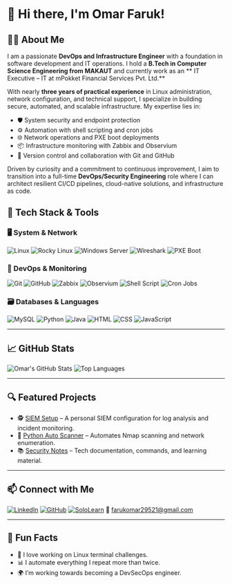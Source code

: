 # 👋 Hi there, I'm Omar Faruk!

## 👨‍💻 About Me

I am a passionate **DevOps and Infrastructure Engineer** with a foundation in software development and IT operations. I hold a **B.Tech in Computer Science Engineering from MAKAUT** and currently work as an ** IT Executive – IT at mPokket Financial Services Pvt. Ltd.**

With nearly **three years of practical experience** in Linux administration, network configuration, and technical support, I specialize in building secure, automated, and scalable infrastructure. My expertise lies in:

- 🛡️ System security and endpoint protection
- ⚙️ Automation with shell scripting and cron jobs
- 🌐 Network operations and PXE boot deployments
- 📦 Infrastructure monitoring with Zabbix and Observium
- 🔁 Version control and collaboration with Git and GitHub

Driven by curiosity and a commitment to continuous improvement, I aim to transition into a full-time **DevOps/Security Engineering** role where I can architect resilient CI/CD pipelines, cloud-native solutions, and infrastructure as code.


## 🚀 Tech Stack & Tools

### 🖥️ System & Network
![Linux](https://img.shields.io/badge/Linux-Mint-informational?logo=linux)
![Rocky Linux](https://img.shields.io/badge/Rocky%20Linux-Blue?logo=linux)
![Windows Server](https://img.shields.io/badge/Windows%20Server-informational?logo=windows)
![Wireshark](https://img.shields.io/badge/Wireshark-Blue?logo=wireshark)
![PXE Boot](https://img.shields.io/badge/PXE-Boot-informational)

### 🔧 DevOps & Monitoring
![Git](https://img.shields.io/badge/Git-F05032?logo=git&logoColor=white)
![GitHub](https://img.shields.io/badge/GitHub-181717?logo=github)
![Zabbix](https://img.shields.io/badge/Zabbix-CC0000?logo=zabbix)
![Observium](https://img.shields.io/badge/Observium-informational)
![Shell Script](https://img.shields.io/badge/Shell-Scripting-brightgreen)
![Cron Jobs](https://img.shields.io/badge/Cron%20Jobs-Automation-orange)

### 🗃️ Databases & Languages
![MySQL](https://img.shields.io/badge/MySQL-4479A1?logo=mysql&logoColor=white)
![Python](https://img.shields.io/badge/Python-3776AB?logo=python)
![Java](https://img.shields.io/badge/Java-007396?logo=java)
![HTML](https://img.shields.io/badge/HTML5-E34F26?logo=html5)
![CSS](https://img.shields.io/badge/CSS3-1572B6?logo=css3)
![JavaScript](https://img.shields.io/badge/JavaScript-F7DF1E?logo=javascript)

---

## 📈 GitHub Stats

![Omar's GitHub Stats](https://github-readme-stats.vercel.app/api?username=OmarCSE786&show_icons=true&theme=tokyonight)
![Top Languages](https://github-readme-stats.vercel.app/api/top-langs/?username=OmarCSE786&layout=compact&theme=tokyonight)

---

## 🔍 Featured Projects

- 🕵️ [SIEM Setup](https://github.com/OmarCSE786) – A personal SIEM configuration for log analysis and incident monitoring.
- 🧪 [Python Auto Scanner](https://github.com/OmarCSE786) – Automates Nmap scanning and network enumeration.
- 📚 [Security Notes](https://github.com/OmarCSE786) – Tech documentation, commands, and learning material.

---

## 📫 Connect with Me

[![LinkedIn](https://img.shields.io/badge/LinkedIn-blue?logo=linkedin)](https://linkedin.com/in/omar-faruk-16622322a)
[![GitHub](https://img.shields.io/badge/GitHub-black?logo=github)](https://github.com/OmarCSE786)
[![SoloLearn](https://img.shields.io/badge/SoloLearn-Learning-orange)](https://www.sololearn.com/en/profile/26650104)
📧 farukomar29521@gmail.com

---

## 🧠 Fun Facts

- 🐧 I love working on Linux terminal challenges.
- 📊 I automate everything I repeat more than twice.
- 🌍 I’m working towards becoming a DevSecOps engineer.
